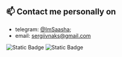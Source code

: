 ## **📫 Contact me personally on**
* telegram: [@ImSaasha](https://t.me/Solomiia_ks); 
* email: sergiivnaks@gmail.com

![Static Badge](https://img.shields.io/badge/Telegram-%2326A5E4?style=flat&logo=telegram&logoColor=%2326A5E4&labelColor=white&color=white)
![Static Badge](https://img.shields.io/badge/email-%23EA4335?style=flat&logo=gmail&logoColor=%23EA4335&labelColor=white&color=white)

